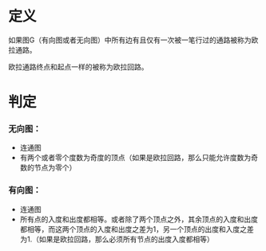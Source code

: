 # 定义 

如果图G（有向图或者无向图）中所有边有且仅有一次被一笔行过的通路被称为欧拉通路。

欧拉通路终点和起点一样的被称为欧拉回路。

# 判定

### 无向图：

- 连通图
- 有两个或者零个度数为奇度的顶点（如果是欧拉回路，那么只能允许度数为奇数的节点为零个）

### 有向图：

- 连通图
- 所有点的入度和出度都相等。或者除了两个顶点之外，其余顶点的入度和出度都相等，而这两个顶点的入度和出度之差为1，另一个顶点的出度和入度之差为1.（如果是欧拉回路，那么必须所有节点的出度入度都相等）





